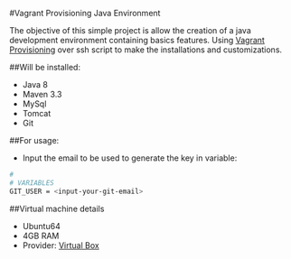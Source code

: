 #Vagrant Provisioning Java Environment

 The objective of this simple project is allow the creation of a java development environment containing basics features.
 Using [Vagrant Provisioning](https://www.vagrantup.com/docs/provisioning/) over ssh script to make the installations and customizations.

##Will be installed:
 * Java 8
 * Maven 3.3
 * MySql
 * Tomcat
 * Git

##For usage:
* Input the email to be used to generate the key in variable:

```bash
#
# VARIABLES
GIT_USER = <input-your-git-email>
```
 
##Virtual machine details
 * Ubuntu64
 * 4GB RAM
 * Provider: [Virtual Box](https://www.virtualbox.org/)

